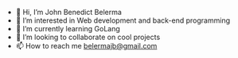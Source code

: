 - 👋 Hi, I’m John Benedict Belerma
- 👀 I’m interested in Web development and back-end programming
- 🌱 I’m currently learning GoLang
- 💞️ I’m looking to collaborate on cool projects
- 📫 How to reach me belermajb@gmail.com

<!---
belermajb/belermajb is a ✨ special ✨ repository because its `README.md` (this file) appears on your GitHub profile.
You can click the Preview link to take a look at your changes.
--->
